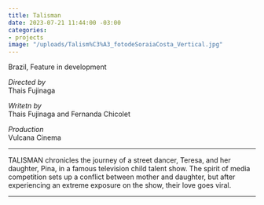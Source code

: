 ```yaml
---
title: Talisman
date: 2023-07-21 11:44:00 -03:00
categories:
- projects
image: "/uploads/Talism%C3%A3_fotodeSoraiaCosta_Vertical.jpg"
---
```


Brazil, Feature in development

*Directed by*\
Thais Fujinaga

*Writetn by*\
Thais Fujinaga and Fernanda Chicolet

*Production*\
Vulcana Cinema

---

TALISMAN chronicles the journey of a street dancer, Teresa, and her daughter, Pina, in a famous television child talent show. The spirit of media competition sets up a conflict between mother and daughter, but after experiencing an extreme exposure on the show, their love goes viral.

---